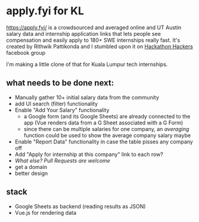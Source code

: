 # apply.fyi for KL

https://apply.fyi/ is a crowdsourced and averaged online and UT Austin salary data and internship application links that lets people see compensation and easily apply to 180+ SWE internships really fast. It's created by Rithwik Pattikonda and I stumbled upon it on [Hackathon Hackers](https://www.facebook.com/groups/hackathonhackers/permalink/2803977606324373/) facebook group

I'm making a little clone of that for Kuala Lumpur tech internships.


## what needs to be done next:
* Manually gather 10+ initial salary data from the community 
* add UI search (filter) functionality 
* Enable "Add Your Salary" functionality 
    * a Google form (and its Google Sheets) are already connected to the app (Vue renders data from a G Sheet associated with a G Form)
    * since there can be multiple salaries for one company, an _averaging_ function could be used to show the average company salary maybe
* Enable "Report Data" functionality in case the table pisses any company off
* Add "Apply for internship at this company" link to each row?
* *What else? Pull Requests are welcome*
* get a domain 
* better design

## stack
* Google Sheets as backend (reading results as JSON)
* Vue.js for rendering data


